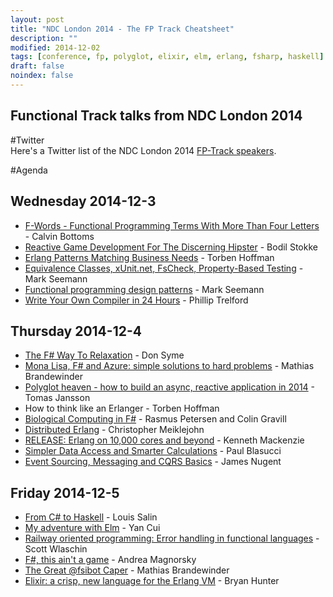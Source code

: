 ```yaml
---
layout: post
title: "NDC London 2014 - The FP Track Cheatsheet"
description: ""
modified: 2014-12-02
tags: [conference, fp, polyglot, elixir, elm, erlang, fsharp, haskell]
draft: false
noindex: false
---
```


## Functional Track talks from NDC London 2014
 

#Twitter  
Here's a Twitter list of the NDC London 2014 [FP-Track speakers](https://twitter.com/bryan_hunter/lists/ndc-london-2014-fp-track).

#Agenda

## Wednesday 2014-12-3
 
* [F-Words - Functional Programming Terms With More Than Four Letters](http://www.ndcvideos.com/#/app/video/2191) - Calvin Bottoms
* [Reactive Game Development For The Discerning Hipster](http://www.ndcvideos.com/#/app/video/2221) - Bodil Stokke
* [Erlang Patterns Matching Business Needs](http://www.ndcvideos.com/#/app/video/2211) - Torben Hoffman
* [Equivalence Classes, xUnit.net, FsCheck, Property-Based Testing](http://www.ndcvideos.com/#/app/video/2291) - Mark Seemann
* [Functional programming design patterns](http://www.ndcvideos.com/#/app/video/2311) - Mark Seemann
* [Write Your Own Compiler in 24 Hours](http://www.ndcvideos.com/#/app/video/2281) - Phillip Trelford
 
## Thursday 2014-12-4
 
* [The F# Way To Relaxation](http://www.ndcvideos.com/#/app/video/2521) - Don Syme
* [Mona Lisa, F# and Azure: simple solutions to hard problems](http://www.ndcvideos.com/#/app/video/2581) - Mathias Brandewinder
* [Polyglot heaven - how to build an async, reactive application in 2014](http://www.ndcvideos.com/#/app/video/2621) - Tomas Jansson
* How to think like an Erlanger - Torben Hoffman
* [Biological Computing in F#](http://www.ndcvideos.com/#/app/video/2681) - Rasmus Petersen and Colin Gravill
* [Distributed Erlang](http://www.ndcvideos.com/#/app/video/2921) - Christopher Meiklejohn
* [RELEASE: Erlang on 10,000 cores and beyond](http://www.ndcvideos.com/#/app/video/2831) - Kenneth Mackenzie
* [Simpler Data Access and Smarter Calculations](http://www.ndcvideos.com/#/app/video/2851) - Paul Blasucci
* [Event Sourcing, Messaging and CQRS Basics](http://www.ndcvideos.com/#/app/video/2721) - James Nugent
 
## Friday 2014-12-5
 
* [From C# to Haskell](http://www.ndcvideos.com/#/app/video/2971) - Louis Salin
* [My adventure with Elm](http://www.ndcvideos.com/#/app/video/3041) - Yan Cui
* [Railway oriented programming: Error handling in functional languages](http://www.ndcvideos.com/#/app/video/3101) - Scott Wlaschin
* [F#, this ain't a game](http://www.ndcvideos.com/#/app/video/3181) - Andrea Magnorsky
* [The Great @fsibot Caper](http://www.ndcvideos.com/#/app/video/3251) - Mathias Brandewinder
* [Elixir: a crisp, new language for the Erlang VM](http://www.ndcvideos.com/#/app/video/3311) - Bryan Hunter

